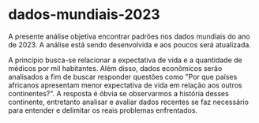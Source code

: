 # dados-mundiais-2023
A presente análise objetiva encontrar padrões nos dados mundiais do ano de 2023. A análise está sendo desenvolvida e aos poucos será atualizada.

A princípio busca-se relacionar a expectativa de vida e a quantidade de médicos por mil habitantes. Além disso, dados econômicos serão analisados a fim de buscar responder questões como "Por que países africanos apresentam menor expectativa de vida em relação aos outros continentes?". A resposta é óbvia se observarmos a história desses continente, entretanto analisar e avaliar dados recentes se faz necessário para entender e delimitar os reais problemas enfrentados.
